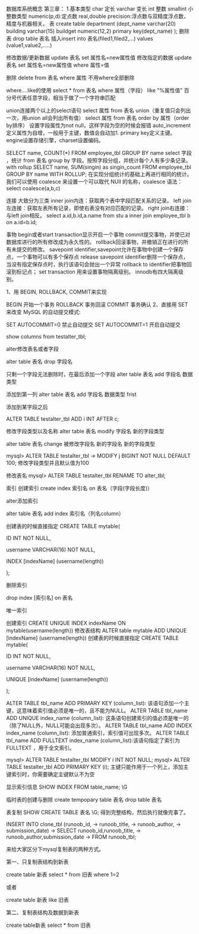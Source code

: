 数据库系统概念
第三章：
1.基本类型
char 定长
varchar  变长
int 整数
smallint 小整数类型
numeric(p,d):定点数
real,double precision:浮点数与双精度浮点数，精度与机器相关。
表
create table department
(dept_name varchar(20)
 building varchar(15)
 buildget numeric(12,2)
 primary key(dept_name)
);
删除表 drop table 表名
插入insert into 表名(filed1,filed2,...)
           values
           (value1,value2,.....)

修改数据/更新数据
update 表名 set 属性名=new属性值
修改指定的数据
update 表名 set 属性名=new属性值 where 属性=值

删除
delete from 表名 where 属性
不用where全部删除

where....like的使用
select * from 表名 where 属性（字段） like  "%属性值" 百分号代表任意字段，相当于做了一个字符串匹配

union连接两个以上的select语句
select 属性 from 表名
union（重复值只会列出一次，用union all会列出所有值）
select 属性 from 表名
order by 属性（order by排序）
设置字段属性为not null，这样字段为空的时候会报错
auto_increment定义属性为自增，一般用于主键，数值会自动加1.
primary key定义主键。
engine设置存储引擎，charset设置编码。

SELECT name, COUNT(*) FROM   employee_tbl GROUP BY name
select 字段 ，统计 from 表名 group by 字段。按照字段分组，并统计每个人有多少条记录。
with rollup
SELECT name, SUM(singin) as singin_count FROM  employee_tbl GROUP BY name WITH ROLLUP;
在实现分组统计的基础上再进行相同的统计。
我们可以使用 coalesce 来设置一个可以取代 NUll 的名称，coalesce 语法：
select coalesce(a,b,c)

连接
大致分为三类
inner join内连：获取两个表中字段匹配关系的记录。
left join左连接：获取左表所有记录，即使右表没有对应匹配的记录。
right join右连接：与left join相反。
select a.id,b.id,a.name from stu a inner join employee_tbl b on a.id=b.id;


事物
begin或者start transaction显示开启一个事物
commit提交事物，并使已对数据库进行的所有修改成为永久性的。
rollback回滚事物，并撤销正在进行的所有未提交的修改。
savepoint identifier,savepoint允许在事物中创建一个保存点，一个事物可以有多个保存点
release savepoint identifier删除一个保存点，当没有指定保存点时，执行该语句会抛出一个异常
rollback to identifier把事物回滚到标记点；
set transaction 用来设置事物隔离级别。 innodb有四大隔离级别。

1、用 BEGIN, ROLLBACK, COMMIT来实现

BEGIN 开始一个事务
ROLLBACK 事务回滚
COMMIT 事务确认
2、直接用 SET 来改变 MySQL 的自动提交模式:

SET AUTOCOMMIT=0 禁止自动提交
SET AUTOCOMMIT=1 开启自动提交

show columns from testalter_tbl;

alter修改表名或者字段

alter table 表名 drop 字段名

只剩一个字段无法删除时，在最后添加一个字段
alter table 表名 add 字段名 数据类型

添加到第一列
alter table 表名 add 字段名 数据类型 frist

添加到某字段之后

ALTER TABLE testalter_tbl ADD i INT AFTER c;

修改字段类型以及名称
alter table 表名  modify 字段名 新的字段类型

alter table 表名 change 被修改字段名 新的字段名 新的字段类型

mysql> ALTER TABLE testalter_tbl 
    -> MODIFY j BIGINT NOT NULL DEFAULT 100;
修改字段类型并且默认值为100

修改表名
mysql> ALTER TABLE testalter_tbl RENAME TO alter_tbl;

索引
创建索引
create index 索引名 on 表名（字段(字段长度)）

alter添加索引

alter table 表名 add index 索引名（列名column）


创建表的时候直接指定
CREATE TABLE mytable(  
 
ID INT NOT NULL,   
 
username VARCHAR(16) NOT NULL,  
 
INDEX [indexName] (username(length))  
 
);  

删除索引 

drop index [索引名] on 表名

唯一索引

创建索引
CREATE UNIQUE INDEX indexName ON mytable(username(length)) 
修改表结构
ALTER table mytable ADD UNIQUE [indexName] (username(length))
创建表的时候直接指定
CREATE TABLE mytable(  
 
ID INT NOT NULL,   
 
username VARCHAR(16) NOT NULL,  
 
UNIQUE [indexName] (username(length))  
 
);  


ALTER TABLE tbl_name ADD PRIMARY KEY (column_list): 该语句添加一个主键，这意味着索引值必须是唯一的，且不能为NULL。
ALTER TABLE tbl_name ADD UNIQUE index_name (column_list): 这条语句创建索引的值必须是唯一的（除了NULL外，NULL可能会出现多次）。
ALTER TABLE tbl_name ADD INDEX index_name (column_list): 添加普通索引，索引值可出现多次。
ALTER TABLE tbl_name ADD FULLTEXT index_name (column_list):该语句指定了索引为 FULLTEXT ，用于全文索引。


mysql> ALTER TABLE testalter_tbl MODIFY i INT NOT NULL;
mysql> ALTER TABLE testalter_tbl ADD PRIMARY KEY (i);
主键只能作用于一个列上，添加主键索引时，你需要确定主键默认不为空


显示索引信息
SHOW INDEX FROM table_name; \G

临时表的创建与删除
create tempopary table 表名
drop table 表名

表复制
SHOW CREATE TABLE 表名 \G;
得到完整结构，然后执行就像完事了。

 INSERT INTO clone_tbl (runoob_id,
    ->                        runoob_title,
    ->                        runoob_author,
    ->                        submission_date)
    -> SELECT runoob_id,runoob_title,
    ->        runoob_author,submission_date
    -> FROM runoob_tbl;


来给大家区分下mysql复制表的两种方式。

第一、只复制表结构到新表

create table 新表 select * from 旧表 where 1=2

或者

create table 新表 like 旧表 

第二、复制表结构及数据到新表

create table新表 select * from 旧表 



